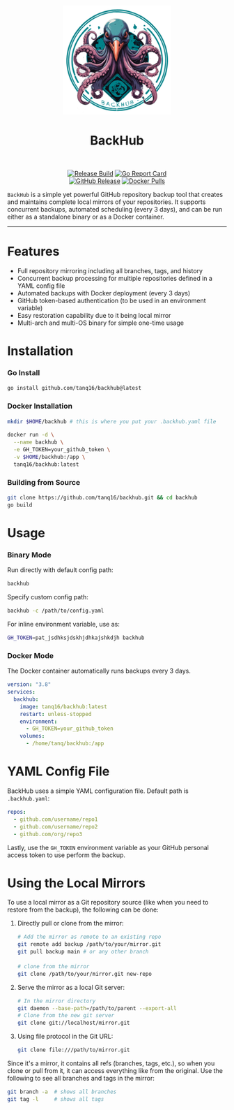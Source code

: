 <p align="center">
<img src=".github/assets/logo.png" alt="BackHub Logo" width="250" height="250" /><br>
<h1 align="center">BackHub</h1><br>

<p align="center">
<a href="https://github.com/tanq16/backhub/actions/workflows/release.yml"><img src="https://github.com/tanq16/backhub/actions/workflows/release.yml/badge.svg" alt="Release Build"></a>&nbsp;<a href="https://goreportcard.com/report/github.com/tanq16/backhub"><img src="https://goreportcard.com/badge/github.com/tanq16/backhub" alt="Go Report Card"></a><br>
<a href="https://github.com/Tanq16/backhub/releases"><img alt="GitHub Release" src="https://img.shields.io/github/v/release/tanq16/backhub"></a>&nbsp;<a href="https://hub.docker.com/r/tanq16/backhub"><img alt="Docker Pulls" src="https://img.shields.io/docker/pulls/tanq16/backhub"></a>
</p>
</p>

`BackHub` is a simple yet powerful GitHub repository backup tool that creates and maintains complete local mirrors of your repositories. It supports concurrent backups, automated scheduling (every 3 days), and can be run either as a standalone binary or as a Docker container.

---

# Features

- Full repository mirroring including all branches, tags, and history
- Concurrent backup processing for multiple repositories defined in a YAML config file
- Automated backups with Docker deployment (every 3 days)
- GitHub token-based authentication (to be used in an environment variable)
- Easy restoration capability due to it being local mirror
- Multi-arch and multi-OS binary for simple one-time usage

# Installation

### Go Install

```bash
go install github.com/tanq16/backhub@latest
```

### Docker Installation

```bash
mkdir $HOME/backhub # this is where you put your .backhub.yaml file
```

```bash
docker run -d \
  --name backhub \
  -e GH_TOKEN=your_github_token \
  -v $HOME/backhub:/app \
  tanq16/backhub:latest
```

### Building from Source

```bash
git clone https://github.com/tanq16/backhub.git && cd backhub
go build
```

# Usage

### Binary Mode

Run directly with default config path:
```bash
backhub
```

Specify custom config path:
```bash
backhub -c /path/to/config.yaml
```

For inline environment variable, use as:

```bash
GH_TOKEN=pat_jsdhksjdskhjdhkajshkdjh backhub
```

### Docker Mode

The Docker container automatically runs backups every 3 days.

```yaml
version: "3.8"
services:
  backhub:
    image: tanq16/backhub:latest
    restart: unless-stopped
    environment:
      - GH_TOKEN=your_github_token
    volumes:
      - /home/tanq/backhub:/app
```

# YAML Config File

BackHub uses a simple YAML configuration file. Default path is `.backhub.yaml`:

```yaml
repos:
  - github.com/username/repo1
  - github.com/username/repo2
  - github.com/org/repo3
```

Lastly, use the `GH_TOKEN` environment variable as your GitHub personal access token to use perform the backup.

# Using the Local Mirrors

To use a local mirror as a Git repository source (like when you need to restore from the backup), the following can be done:

1. Directly pull or clone from the mirror:
    ```bash
    # Add the mirror as remote to an existing repo
    git remote add backup /path/to/your/mirror.git
    git pull backup main # or any other branch

    # clone from the mirror
    git clone /path/to/your/mirror.git new-repo
    ```

2. Serve the mirror as a local Git server:
    ```bash
    # In the mirror directory
    git daemon --base-path=/path/to/parent --export-all
    # Clone from the new git server
    git clone git://localhost/mirror.git
    ```

3. Using file protocol in the Git URL:
    ```bash
    git clone file:///path/to/mirror.git
    ```

Since it's a mirror, it contains all refs (branches, tags, etc.), so when you clone or pull from it, it can access everything like from the original. Use the following to see all branches and tags in the mirror:

```bash
git branch -a  # shows all branches
git tag -l     # shows all tags
```
